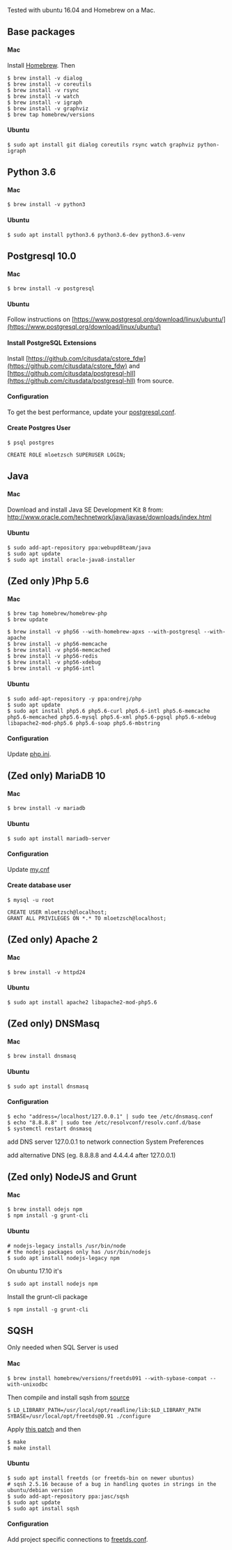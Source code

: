 Tested with ubuntu 16.04 and Homebrew on a Mac.

## Base packages

#### Mac

Install [Homebrew](http://brew.sh/). Then

    $ brew install -v dialog
    $ brew install -v coreutils
    $ brew install -v rsync
    $ brew install -v watch
    $ brew install -v igraph
    $ brew install -v graphviz
    $ brew tap homebrew/versions

#### Ubuntu 

    $ sudo apt install git dialog coreutils rsync watch graphviz python-igraph


## Python 3.6

#### Mac

    $ brew install -v python3

#### Ubuntu

    $ sudo apt install python3.6 python3.6-dev python3.6-venv



## Postgresql 10.0

#### Mac

    $ brew install -v postgresql
     
#### Ubuntu

Follow instructions on [https://www.postgresql.org/download/linux/ubuntu/](https://www.postgresql.org/download/linux/ubuntu/)

#### Install PostgreSQL Extensions

Install [https://github.com/citusdata/cstore_fdw](https://github.com/citusdata/cstore_fdw) and [https://github.com/citusdata/postgresql-hll](https://github.com/citusdata/postgresql-hll) from source.

#### Configuration

To get the best performance, update your [postgresql.conf](postgresql.conf).

#### Create Postgres User

    $ psql postgres

    CREATE ROLE mloetzsch SUPERUSER LOGIN;



## Java

#### Mac

Download and install Java SE Development Kit 8 from: http://www.oracle.com/technetwork/java/javase/downloads/index.html

#### Ubuntu

    $ sudo add-apt-repository ppa:webupd8team/java
    $ sudo apt update
    $ sudo apt install oracle-java8-installer


## (Zed only )Php 5.6

#### Mac 

    $ brew tap homebrew/homebrew-php
    $ brew update

    $ brew install -v php56 --with-homebrew-apxs --with-postgresql --with-apache
    $ brew install -v php56-memcache
    $ brew install -v php56-memcached
    $ brew install -v php56-redis
    $ brew install -v php56-xdebug
    $ brew install -v php56-intl

#### Ubuntu

    $ sudo add-apt-repository -y ppa:ondrej/php
    $ sudo apt update
    $ sudo apt install php5.6 php5.6-curl php5.6-intl php5.6-memcache php5.6-memcached php5.6-mysql php5.6-xml php5.6-pgsql php5.6-xdebug libapache2-mod-php5.6 php5.6-soap php5.6-mbstring


#### Configuration

Update [php.ini](php.ini).


## (Zed only) MariaDB 10

#### Mac

    $ brew install -v mariadb

#### Ubuntu

    $ sudo apt install mariadb-server
    
#### Configuration 
    
Update [my.cnf](my.cnf)

 
#### Create database user 

    $ mysql -u root

    CREATE USER mloetzsch@localhost;
    GRANT ALL PRIVILEGES ON *.* TO mloetzsch@localhost;



## (Zed only) Apache 2

#### Mac

    $ brew install -v httpd24


#### Ubuntu

    $ sudo apt install apache2 libapache2-mod-php5.6



## (Zed only) DNSMasq

#### Mac

    $ brew install dnsmasq

#### Ubuntu
    
    $ sudo apt install dnsmasq
    
#### Configuration

    $ echo "address=/localhost/127.0.0.1" | sudo tee /etc/dnsmasq.conf
    $ echo "8.8.8.8" | sudo tee /etc/resolvconf/resolv.conf.d/base
    $ systemctl restart dnsmasq

add DNS server 127.0.0.1 to network connection System Preferences

add alternative DNS (eg. 8.8.8.8 and 4.4.4.4 after 127.0.0.1)



## (Zed only) NodeJS and Grunt

#### Mac 

    $ brew install odejs npm
    $ npm install -g grunt-cli

#### Ubuntu

    # nodejs-legacy installs /usr/bin/node
    # the nodejs packages only has /usr/bin/nodejs
    $ sudo apt install nodejs-legacy npm

On ubuntu 17.10 it's 

    $ sudo apt install nodejs npm

Install the grunt-cli package

    $ npm install -g grunt-cli




## SQSH

Only needed when SQL Server is used

#### Mac
    
    $ brew install homebrew/versions/freetds091 --with-sybase-compat --with-unixodbc
    
Then compile and install sqsh from [source](https://sourceforge.net/projects/sqsh/)
 
    $ LD_LIBRARY_PATH=/usr/local/opt/readline/lib:$LD_LIBRARY_PATH SYBASE=/usr/local/opt/freetds@0.91 ./configure

Apply [this patch](https://raw.githubusercontent.com/SharkBaitDLS/macports-ports/c28c2be448c2eff5631cc37f36d6760b13ca4b01/sysutils/sqsh/files/patch-cmd_connect.diff) and then
    
    $ make 
    $ make install
    
#### Ubuntu


    $ sudo apt install freetds (or freetds-bin on newer ubuntus) 
    # sqsh 2.5.16 because of a bug in handling quotes in strings in the ubuntu/debian version
    $ sudo add-apt-repository ppa:jasc/sqsh 
    $ sudo apt update
    $ sudo apt install sqsh

#### Configuration 
 
Add project specific connections to [freetds.conf](freetds.conf).
